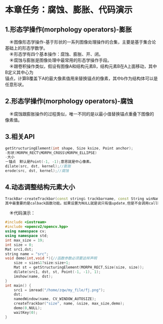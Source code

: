# **本章任务：腐蚀、膨胀、代码演示**  
## **1.形态学操作(morphology operators)-膨胀**  
&emsp;&#9728;图像形态学操作-基于形状的一系列图像处理操作的合集，主要是基于集合论基础上的形态学数学。  
&emsp;&#9728;形态学有四个基本操作：腐蚀、膨胀、开、闭。  
&emsp;&#9728;腐蚀与膨胀是图像处理中最常用的形态学操作手段。  
&emsp;&#9728;跟卷积操作类似，假设有图像A和结构元素B，结构元素B在A上面移动，其中B定义其中心为  
锚点，计算B覆盖下A的最大像素值用来替换锚点的像素，其中b作为结构体可以是任意形状。   
## **2.形态学操作(morphology operators)-腐蚀**  
&emsp;&#9728;腐蚀跟膨胀操作的过程类似，唯一不同的是以最小值替换锚点重叠下图像的像素值。  
## **3.相关API**
```c++
getStructuringElement(int shape, Size ksize, Point anchor);
-形状(MORPH_RECT\MORPH_CROSS\MORPH_ELLIPSE)
-大小
－锚点　默认是Point(-1, -1);意思就是中心像素。
dilate(src, dst, kernel);//膨胀
erode(src, dst, kernel);//腐蚀
```
## **4.动态调整结构元素大小**  
```c++
TrackBar-createTrackbar(const string& trackbarname, const String winName, int* value, int count, Trackbarcallback func, void* userdata = 0);
其中最重要的是calback函数功能。如果设置为NULL就是说只有值update,但是不会调用callback函数。
```
&emsp;&#9728;代码演示：
```c++
#include <iostream>
#include <opencv2/opencv.hpp>
using namespace cv;
using namespace std;
int max_size = 19;
int size = 0;
Mat src1,dst;
string name = "src";
void demo(int,void *){//函数参数必须要这样声明
    size = size&1?size:size+1;
    Mat st = getStructuringElement(MORPH_RECT,Size(size, size));
    dilate(src1, dst, st, Point(-1, -1), 1);
    imshow(name, dst);
}
int main() {
    src1 = imread("/home/zqw/my_file/fj.png");
    dst;
    namedWindow(name, CV_WINDOW_AUTOSIZE);
    createTrackbar("size", name, &size, max_size,demo);
    demo(0,NULL);
    waitKey(0);
}
```
